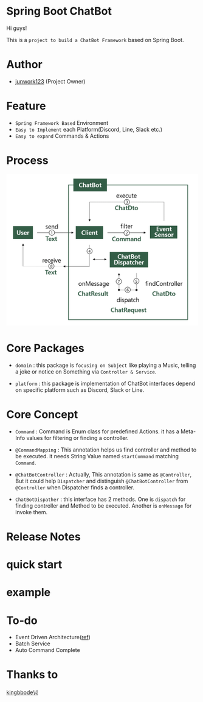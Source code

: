 # Spring Boot ChatBot

Hi guys!

This is a `project to build a ChatBot Framework` based on Spring Boot.

# Author
- [junwork123](https://www.junwork.net/) (Project Owner)

# Feature

- `Spring Framework Based` Environment
- `Easy to Implement` each Platform(Discord, Line, Slack etc.)
- `Easy to expand` Commands & Actions

# Process
![process](docs/process.png)


# Core Packages

- `domain` : this package is `focusing on Subject` like playing a Music, telling a joke or notice on Something via `Controller & Service`.

- `platform` : this package is implementation of ChatBot interfaces depend on specific platform such as Discord, Slack or Line.

# Core Concept

- `Command` : Command is Enum class for predefined Actions. it has a Meta-Info values for filtering or finding a controller.  

- `@CommandMapping` : This annotation helps us find controller and method to be executed. it needs String Value named `startCommand` matching `Command`. 

- `@ChatBotController` : Actually, This annotation is same as `@Controller`, But it could help `Dispatcher` and distinguish `@ChatBotController` from `@Controller` when Dispatcher finds a controller.     

- `ChatBotDispather` : this interface has 2 methods. One is `dispatch` for finding controller and Method to be executed. Another is `onMessage` for invoke them.  

# Release Notes

# quick start

# example

# To-do

- Event Driven Architecture([ref](https://techblog.woowahan.com/7835/))
- Batch Service
- Auto Command Complete

# Thanks to
[kingbbode님](https://github.com/kingbbode/spring-boot-chatbot)